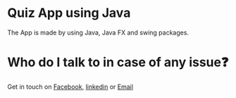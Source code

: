 # Quiz App using Java

The App is made by using Java, Java FX and swing packages.

# Who do I talk to in case of any issue❓ 
Get in touch on [Facebook](https://www.facebook.com/hsodhani1), [linkedin](https://www.linkedin.com/in/hardiksodhani/) or [Email](mailto:hardik.sodhani@gmail.com)


